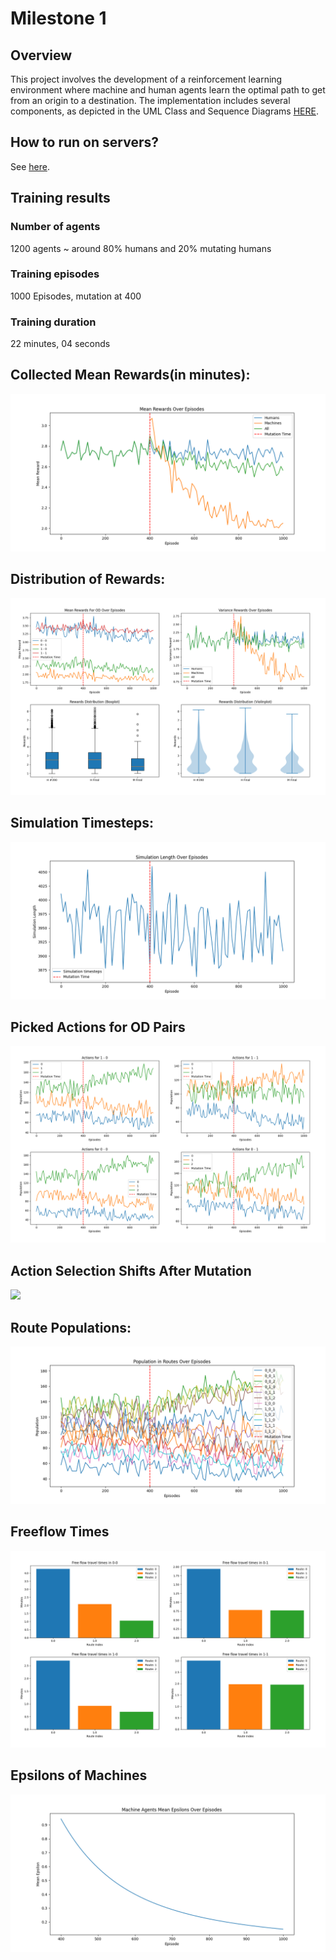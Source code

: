 # Milestone 1

## Overview

This project involves the development of a reinforcement learning environment where machine and human agents learn the optimal path to get from an origin to a destination.
The implementation includes several components, as depicted in the UML Class and Sequence Diagrams [HERE](https://miro.com/app/board/uXjVN4vGqSI=/?share_link_id=316593087566).

## How to run on servers?

See [here](server_scripts/how_to.md).

## Training results

### Number of agents
1200 agents ~ around 80% humans and 20% mutating humans
### Training episodes
1000 Episodes, mutation at 400
### Training duration
22 minutes, 04 seconds


## Collected Mean Rewards(in minutes):
![](readme_plots/rewards.png)


## Distribution of Rewards:
![](readme_plots/rewards_dist.png)


## Simulation Timesteps:
![](readme_plots/simulation_length.png)


## Picked Actions for OD Pairs
![](readme_plots/actions.png)


## Action Selection Shifts After Mutation
![](readme_plots/action_shifts.png)


## Route Populations:
![](readme_plots/flows.png)


## Freeflow Times
![](readme_plots/ff_travel_time.png)


## Epsilons of Machines
![](readme_plots/epsilons.png)
